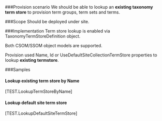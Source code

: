 <properties
	  pageTitle="TaxonomyTermStoreDefinition"
    pageName="TaxonomyTermStoreDefinition"
    parentPageId="12821"
/>

###Provision scenario
We should be able to lookup an **existing taxonomy term store** to provision term groups, term sets and terms.

###Scope
Should be deployed under site.

###Implementation
Term store lookup is enabled via TaxonomyTermStoreDefinition object.

Both CSOM/SSOM object models are supported. 

Provision used Name, Id or UseDefaultSiteCollectionTermStore properties to lookup **existing termstore**. 

###Samples
#### Lookup existing term store by Name
[TEST.LookupTermStoreByName]

#### Lookup default site term store
[TEST.LookupDefaultSiteTermStore]